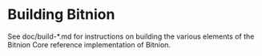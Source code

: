 Building Bitnion
================

See doc/build-*.md for instructions on building the various
elements of the Bitnion Core reference implementation of Bitnion.
